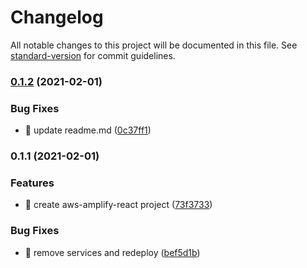 # Changelog

All notable changes to this project will be documented in this file. See [standard-version](https://github.com/conventional-changelog/standard-version) for commit guidelines.

### [0.1.2](https://github.com/yeukfei02/aws-amplify-react/compare/v0.1.1...v0.1.2) (2021-02-01)


### Bug Fixes

* 🐛 update readme.md ([0c37ff1](https://github.com/yeukfei02/aws-amplify-react/commit/0c37ff1b6ab0ca32b10bd14a1428d6717e083e1a))

### 0.1.1 (2021-02-01)


### Features

* 🎸 create aws-amplify-react project ([73f3733](https://github.com/yeukfei02/aws-amplify-react/commit/73f37336856e495e4c616862c0203da360eb5cc3))


### Bug Fixes

* 🐛 remove services and redeploy ([bef5d1b](https://github.com/yeukfei02/aws-amplify-react/commit/bef5d1b1cbcef6381f08c911196f26592c29162c))
